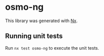 # osmo-ng

This library was generated with [Nx](https://nx.dev).

## Running unit tests

Run `nx test osmo-ng` to execute the unit tests.
